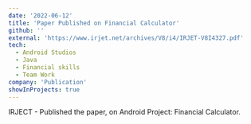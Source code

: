 ```yaml
---
date: '2022-06-12'
title: 'Paper Published on Financial Calculator'
github: ''
external: 'https://www.irjet.net/archives/V8/i4/IRJET-V8I4327.pdf'
tech:
  - Android Studios
  - Java
  - Financial skills
  - Team Work
company: 'Publication'
showInProjects: true
---
```


IRJECT - Published the paper, on Android Project: Financial Calculator.